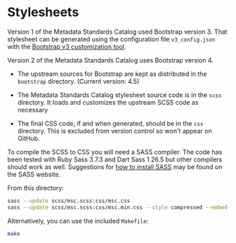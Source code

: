 # Stylesheets

Version 1 of the Metadata Standards Catalog used Bootstrap version 3. That
stylesheet can be generated using the configuration file `v3_config.json` with
the [Bootstrap v3 customization tool][bscustom].

[bscustom]: https://getbootstrap.com/docs/3.4/customize/

Version 2 of the Metadata Standards Catalog uses Bootstrap version 4.

  - The upstream sources for Bootstrap are kept as distributed in the
    `bootstrap` directory. (Current version: 4.5)

  - The Metadata Standards Catalog stylesheet source code is in the `scss`
    directory. It loads and customizes the upstream SCSS code as necessary

  - The final CSS code, if and when generated, should be in the `css` directory.
    This is excluded from version control so won't appear on GitHub.

To compile the SCSS to CSS you will need a SASS compiler. The code has been
tested with Ruby Sass 3.7.3 and Dart Sass 1.26.5 but other compilers should work
as well. Suggestions for [how to install SASS][sass] may be found on the SASS
website.

[sass]: https://sass-lang.com/install

From this directory:

```bash
sass --update scss/msc.scss:css/msc.css
sass --update scss/msc.scss:css/msc.min.css --style compressed --embed-sources
```

Alternatively, you can use the included `Makefile`:

```bash
make
```
